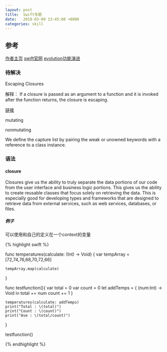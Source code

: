 ```yaml
---
layout: post
title:  Swift专题
date:   2018-03-09 13:45:00 +0800
categories: skill
---
```

## 参考
[作者主页](http://www.nondot.org/sabre/)
[swift官网](https://swift.org)
[evolution功能演进](https://github.com/apple/swift-evolution)

### 待解决

Escaping Closures

解释：
If a closure is passed as an argument to a function and it is invoked after the function returns, the closure is escaping.

[链接](https://stackoverflow.com/questions/39504180/escaping-closures-in-swift)


mutating

nonmutating

We define the capture list by pairing the weak or unowned keywords with a reference to a class instance.

### 语法


#### closure

Closures give us the ability to truly separate the data portions of our code from the user interface and business logic portions. This gives us the ability to create reusable classes that focus solely on retrieving the data. This is especially good for developing types and frameworks that are designed to retrieve data from external services, such as web services, databases, or files.

##### 例子
可以使用和自己的定义在一个context的变量

{% highlight swift %}

func temperatures(calculate: (Int) -> Void) {
    var tempArray = [72,74,76,68,70,72,66]

    tempArray.map(calculate)
}

func testfunction(){
    var total = 0
    var count = 0
    let addTemps = {
        (num:Int) -> Void in
        total += num
        count += 1
    }

    temperatures(calculate: addTemps)
    print("Total : \(total)")
    print("Count : \(count)")
    print("Ave : \(total/count)")
}

testfunction()

{% endhighlight %}
